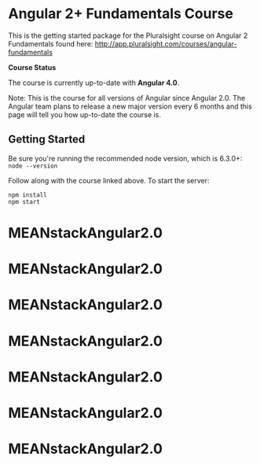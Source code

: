 Angular 2+ Fundamentals Course
========================
This is the getting started package for the Pluralsight course on Angular 2 Fundamentals found here: http://app.pluralsight.com/courses/angular-fundamentals

**Course Status**

The course is currently up-to-date with **Angular 4.0**.

Note: This is the course for all versions of Angular since Angular 2.0. The Angular team plans to release a new major version every 6 months and this page will tell you how up-to-date the course is.


Getting Started
---------------
Be sure you're running the recommended node version, which is 6.3.0+: `node --version`

Follow along with the course linked above. To start the server:

```
npm install
npm start
```
# MEANstackAngular2.0
# MEANstackAngular2.0
# MEANstackAngular2.0
# MEANstackAngular2.0
# MEANstackAngular2.0
# MEANstackAngular2.0
# MEANstackAngular2.0
